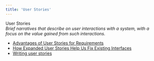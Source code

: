 ```yaml
---
title: 'User Stories'
---
```


User Stories  
_Brief narratives that describe on user interactions with a system, with a focus on the value gained from such interactions._

*   [Advantages of User Stories for Requirements](http://www.mountaingoatsoftware.com/articles/advantages-of-user-stories-for-requirements)
*   [How Expanded User Stories Help Us Fix Existing Interfaces](http://www.erinlynnyoung.com/post/47756875821/expanded-user-stories)  
*   [Writing user stories](https://www.gov.uk/service-manual/agile/writing-user-stories.html)  
